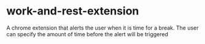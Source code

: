 # work-and-rest-extension
A chrome extension that alerts the user when it is time for a break.  The user can specify the amount of time before the alert will be triggered
